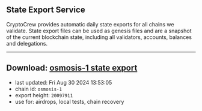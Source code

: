 ## State Export Service
CryptoCrew provides automatic daily state exports for all chains we validate. State export files can be used as genesis files and are a snapshot of the current blockchain state, including all validators, accounts, balances and delegations.

---
**Download: [osmosis-1 state export](https://dl-eu2.ccvalidators.com/SERVICE/osmosis/osmosis-1_export_20097911.json)**
---

- last updated: Fri Aug 30 2024 13:53:05
- chain id: `osmosis-1`
- export height: `20097911`
- use for: airdrops, local tests, chain recovery
